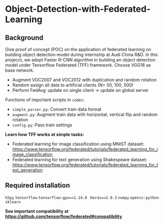 # Object-Detection-with-Federated-Learning

## Background
Give proof of concept (POC) on the application of federated learning on building object detection model during internship at Audi China R&D.
In this projecct, we adopt Faster R-CNN algorithm in building an object detection model under Tensorflow Federated (TFF) framework. Choose VGG16 as base network.  

- Augment VOC2007 and VOC2012 with duplication and random rotation
- Random assign all data to artificial clients (N= 50, 100, 500)
- Perform FedAvg: update on single client -> update on global server

Functions of important scripts in `codes`:
- `simple_parser.py`: Convert train data format
- `augment.py`: Augment train data with horizontal, vertical flip and random rotation
- `config.py`: Pass train settings 

**Learn how TFF works at simple tasks:**

- Federated learning for image classification using MNIST dataset: https://www.tensorflow.org/federated/tutorials/federated_learning_for_image_classification
- Federated learning for text generation using Shakespeare dataset: https://www.tensorflow.org/federated/tutorials/federated_learning_for_text_generation

## Required installation
`h5py`
`tensorflow`
`tensorflow-gpu==1.14.0 `
`Keras==2.0.3`
`numpy`
`opencv-python`
`sklearn`

**See important compatibility at https://github.com/tensorflow/federated#compatibility**
